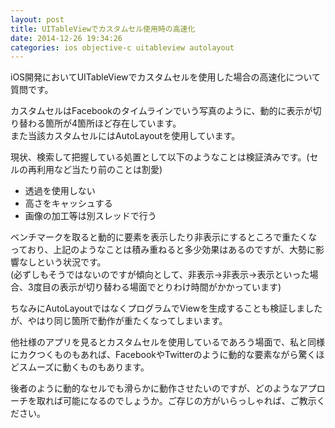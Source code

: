 ```yaml
---
layout: post
title: UITableViewでカスタムセル使用時の高速化
date: 2014-12-26 19:34:26
categories: ios objective-c uitableview autolayout
---
```

<p>iOS開発においてUITableViewでカスタムセルを使用した場合の高速化について質問です。</p>

<p>カスタムセルはFacebookのタイムラインでいう写真のように、動的に表示が切り替わる箇所が4箇所ほど存在しています。<br>
また当該カスタムセルにはAutoLayoutを使用しています。</p>

<p>現状、検索して把握している処置として以下のようなことは検証済みです。(セルの再利用など当たり前のことは割愛)</p>

<ul>
<li>透過を使用しない</li>
<li>高さをキャッシュする</li>
<li>画像の加工等は別スレッドで行う</li>
</ul>

<p>ベンチマークを取ると動的に要素を表示したり非表示にするところで重たくなっており、上記のようなことは積み重ねると多少効果はあるのですが、大勢に影響なしという状況です。<br>
(必ずしもそうではないのですが傾向として、非表示→非表示→表示といった場合、3度目の表示が切り替わる場面でとりわけ時間がかかっています)</p>

<p>ちなみにAutoLayoutではなくプログラムでViewを生成することも検証しましたが、やはり同じ箇所で動作が重たくなってしまいます。</p>

<p>他社様のアプリを見るとカスタムセルを使用しているであろう場面で、私と同様にカクつくものもあれば、FacebookやTwitterのように動的な要素ながら驚くほどスムーズに動くものもあります。</p>

<p>後者のように動的なセルでも滑らかに動作させたいのですが、どのようなアプローチを取れば可能になるのでしょうか。ご存じの方がいらっしゃれば、ご教示ください。</p>
